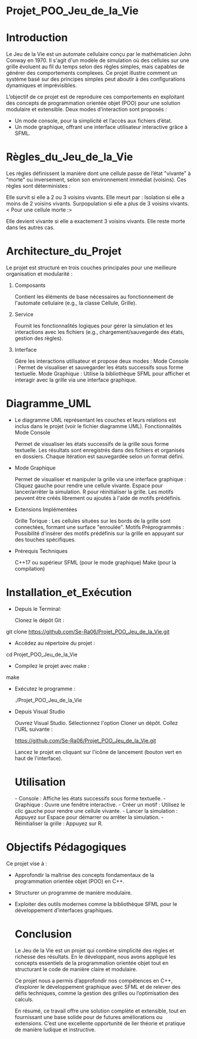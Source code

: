 # Projet_POO_Jeu_de_la_Vie
<This project is presented to you by RADI Selma Meriem et RECHAM Wissam>

# Introduction
Le Jeu de la Vie est un automate cellulaire conçu par le mathématicien John Conway en 1970. Il s'agit d'un modèle de simulation où des cellules sur une grille évoluent au fil du temps selon des règles simples, mais capables de générer des comportements complexes. Ce projet illustre comment un système basé sur des principes simples peut aboutir à des configurations dynamiques et imprévisibles.

<Objectif du projet>
L’objectif de ce projet est de reproduire ces comportements en exploitant des concepts de programmation orientée objet (POO) pour une solution modulaire et extensible. Deux modes d’interaction sont proposés :

- Un mode console, pour la simplicité et l’accès aux fichiers d’état.
- Un mode graphique, offrant une interface utilisateur interactive grâce à SFML.

# Règles_du_Jeu_de_la_Vie
Les règles définissent la manière dont une cellule passe de l’état "vivante" à "morte" ou inversement, selon son environnement immédiat (voisins). Ces règles sont déterministes :

   <Pour une cellule vivante :>

Elle survit si elle a 2 ou 3 voisins vivants.
Elle meurt par :
Isolation si elle a moins de 2 voisins vivants.
Surpopulation si elle a plus de 3 voisins vivants.
  < Pour une cellule morte :>

Elle devient vivante si elle a exactement 3 voisins vivants.
Elle reste morte dans les autres cas.

# Architecture_du_Projet


Le projet est structuré en trois couches principales pour une meilleure organisation et modularité :
1. Composants

    Contient les éléments de base nécessaires au fonctionnement de l'automate cellulaire (e.g., la classe Cellule, Grille).

2. Service

    Fournit les fonctionnalités logiques pour gérer la simulation et les interactions avec les fichiers (e.g., chargement/sauvegarde des états, gestion des règles).

3. Interface

    Gère les interactions utilisateur et propose deux modes :
        Mode Console : Permet de visualiser et sauvegarder les états successifs sous forme textuelle.
        Mode Graphique : Utilise la bibliothèque SFML pour afficher et interagir avec la grille via une interface graphique.

# Diagramme_UML

- Le diagramme UML représentant les couches et leurs relations est inclus dans le projet (voir le fichier diagramme UML).
Fonctionnalités
Mode Console

    Permet de visualiser les états successifs de la grille sous forme textuelle.
    Les résultats sont enregistrés dans des fichiers et organisés en dossiers.
    Chaque itération est sauvegardée selon un format défini.

- Mode Graphique

    Permet de visualiser et manipuler la grille via une interface graphique :
        Cliquez gauche pour rendre une cellule vivante.
        Espace pour lancer/arrêter la simulation.
        R pour réinitialiser la grille.
    Les motifs peuvent être créés librement ou ajoutés à l'aide de motifs prédéfinis.

- Extensions Implémentées

    Grille Torique : Les cellules situées sur les bords de la grille sont connectées, formant une surface "enroulée".
    Motifs Préprogrammés : Possibilité d'insérer des motifs prédéfinis sur la grille en appuyant sur des touches spécifiques.

- Prérequis Techniques

    C++17 ou supérieur
    SFML (pour le mode graphique)
    Make (pour la compilation)

# Installation_et_Exécution
- Depuis le Terminal:

    Clonez le dépôt Git :

git clone https://github.com/Se-Ra06/Projet_POO_Jeu_de_la_Vie.git

- Accédez au répertoire du projet :

cd Projet_POO_Jeu_de_la_Vie

- Compilez le projet avec make :

make

- Exécutez le programme :

    ./Projet_POO_Jeu_de_la_Vie

- Depuis Visual Studio

    Ouvrez Visual Studio.
    Sélectionnez l'option Cloner un dépôt.
    Collez l'URL suivante :

    https://github.com/Se-Ra06/Projet_POO_Jeu_de_la_Vie.git

    Lancez le projet en cliquant sur l'icône de lancement (bouton vert en haut de l'interface).

  # Utilisation
    <Choix du Mode :>
        - Console : Affiche les états successifs sous forme textuelle.
        - Graphique : Ouvre une fenêtre interactive.
    <Mode Graphique :>
        - Créer un motif :
            Utilisez le clic gauche pour rendre une cellule vivante.
        - Lancer la simulation :
            Appuyez sur Espace pour démarrer ou arrêter la simulation.
      - Réinitialiser la grille :
            Appuyez sur R.

# Objectifs Pédagogiques

Ce projet vise à :

- Approfondir la maîtrise des concepts fondamentaux de la programmation orientée objet (POO) en C++.
- Structurer un programme de manière modulaire.
- Exploiter des outils modernes comme la bibliothèque SFML pour le développement d’interfaces graphiques.


  # Conclusion
  Le Jeu de la Vie est un projet qui combine simplicité des règles et richesse des résultats. En le développant, nous avons appliqué les concepts essentiels de la 
  programmation orientée objet tout en structurant le code de manière claire et modulaire.

  Ce projet nous a permis d’approfondir nos compétences en C++, d’explorer le développement graphique avec SFML et de relever des défis techniques, comme la 
  gestion des grilles ou l’optimisation des calculs.

  En résumé, ce travail offre une solution complète et extensible, tout en fournissant une base solide pour de futures améliorations ou extensions. C’est une 
  excellente opportunité de lier théorie et pratique de manière ludique et instructive.
